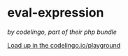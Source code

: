 # eval-expression 

_by codelingo, part of their php bundle_


[Load up in the codelingo.io/playground](https://codelingo.io/playground/?repo=github.com/codelingo/hub&dir=tenets/codelingo/php/eval-expression&tenet=codelingo/php/eval-expression)